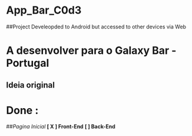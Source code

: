 # App_Bar_C0d3
##Project Develeopded to Android but accessed to other devices via Web

# A desenvolver para o Galaxy Bar - Portugal
## **Ideia original**

# Done :
##*Pagina Inicial*
**__[ X ] Front-End__**
**__[   ] Back-End__**

